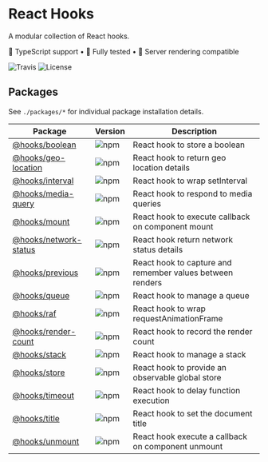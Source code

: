 # React Hooks
A modular collection of React hooks.

🦄 TypeScript support • 🐐 Fully tested • 👾 Server rendering compatible

![Travis](https://img.shields.io/travis/com/simmo/hooks?style=flat-square)
![License](https://img.shields.io/github/license/simmo/hooks?style=flat-square)

## Packages

See `./packages/*` for individual package installation details.

| Package | Version | Description |
| ------- | ------- | ----------- |
| [@hooks/boolean](packages/boolean) | ![npm](https://img.shields.io/npm/v/@hooks/boolean?style=flat-square) | React hook to store a boolean |
| [@hooks/geo-location](packages/geo-location) | ![npm](https://img.shields.io/npm/v/@hooks/geo-location?style=flat-square) | React hook to return geo location details |
| [@hooks/interval](packages/interval) | ![npm](https://img.shields.io/npm/v/@hooks/interval?style=flat-square) | React hook to wrap setInterval |
| [@hooks/media-query](packages/media-query) | ![npm](https://img.shields.io/npm/v/@hooks/media-query?style=flat-square) | React hook to respond to media queries |
| [@hooks/mount](packages/mount) | ![npm](https://img.shields.io/npm/v/@hooks/mount?style=flat-square) | React hook to execute callback on component mount |
| [@hooks/network-status](packages/network-status) | ![npm](https://img.shields.io/npm/v/@hooks/network-status?style=flat-square) | React hook return network status details |
| [@hooks/previous](packages/previous) | ![npm](https://img.shields.io/npm/v/@hooks/previous?style=flat-square) | React hook to capture and remember values between renders |
| [@hooks/queue](packages/queue) | ![npm](https://img.shields.io/npm/v/@hooks/queue?style=flat-square) | React hook to manage a queue |
| [@hooks/raf](packages/raf) | ![npm](https://img.shields.io/npm/v/@hooks/raf?style=flat-square) | React hook to wrap requestAnimationFrame |
| [@hooks/render-count](packages/render-count) | ![npm](https://img.shields.io/npm/v/@hooks/render-count?style=flat-square) | React hook to record the render count |
| [@hooks/stack](packages/stack) | ![npm](https://img.shields.io/npm/v/@hooks/stack?style=flat-square) | React hook to manage a stack |
| [@hooks/store](packages/store) | ![npm](https://img.shields.io/npm/v/@hooks/store?style=flat-square) | React hook to provide an observable global store |
| [@hooks/timeout](packages/timeout) | ![npm](https://img.shields.io/npm/v/@hooks/timeout?style=flat-square) | React hook to delay function execution |
| [@hooks/title](packages/title) | ![npm](https://img.shields.io/npm/v/@hooks/title?style=flat-square) | React hook to set the document title |
| [@hooks/unmount](packages/unmount) | ![npm](https://img.shields.io/npm/v/@hooks/unmount?style=flat-square) | React hook execute a callback on component unmount |
